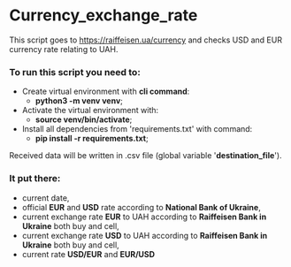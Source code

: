 # Currency_exchange_rate
This script goes to https://raiffeisen.ua/currency and checks USD and EUR currency rate relating to UAH.

### To run this script you need to:
  - Create virtual environment with **cli command**:
    * **python3 -m venv venv**;
  - Activate the virtual environment with:
    * **source venv/bin/activate**;
  - Install all dependencies from 'requirements.txt' with command:
    * **pip install -r requirements.txt**;

Received data will be written in .csv file (global variable '**destination_file**').

### It put there:
  - current date,
  - official **EUR** and **USD** rate according to **National Bank of Ukraine**,
  - current exchange rate **EUR** to UAH according to **Raiffeisen Bank in Ukraine** both buy and cell,
  - current exchange rate **USD** to UAH according to **Raiffeisen Bank in Ukraine** both buy and cell,
  - current rate **USD/EUR** and **EUR/USD**
